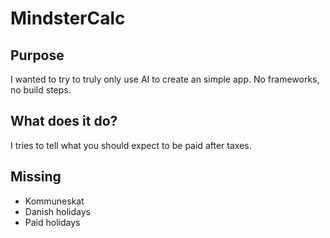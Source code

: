 # MindsterCalc

## Purpose
I wanted to try to truly only use AI to create an simple app.
No frameworks, no build steps.

## What does it do?
I tries to tell what you should expect to be paid after taxes.

## Missing
- Kommuneskat
- Danish holidays
- Paid holidays
